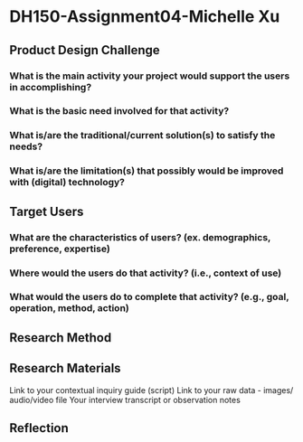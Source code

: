 # DH150-Assignment04-Michelle Xu

## Product Design Challenge 
### What is the main activity your project would support the users in accomplishing?

### What is the basic need involved for that activity?

### What is/are the traditional/current solution(s) to satisfy the needs?

### What is/are the limitation(s) that possibly would be improved with (digital) technology?

## Target Users 
### What are the characteristics of users? (ex. demographics, preference, expertise) 

### Where would the users do that activity? (i.e., context of use)

### What would the users do to complete that activity? (e.g., goal, operation, method, action)

## Research Method

## Research Materials 
Link to your contextual inquiry guide (script)
Link to your raw data - images/ audio/video file
Your interview transcript or observation notes

## Reflection 
